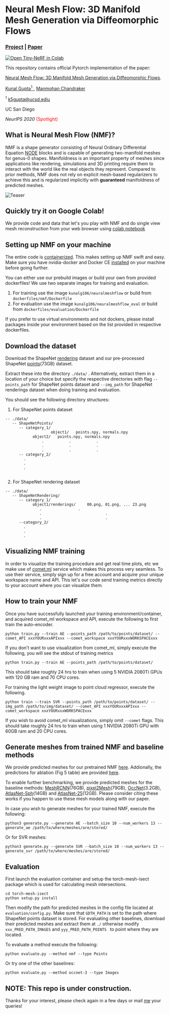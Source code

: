 # Neural Mesh Flow: 3D Manifold Mesh Generation via Diffeomorphic Flows

### [Project](https://kunalmgupta.github.io/projects/NeuralMeshflow.html) | [Paper](https://arxiv.org/abs/2007.10973)

[![Open Tiny-NeRF in Colab](https://colab.research.google.com/assets/colab-badge.svg)](https://colab.research.google.com/drive/13qu74xDsHCgQLsHfjACJ5DGF9JkOJYYu#scrollTo=Yji6M3P-a6XI)

This repository contains official Pytorch implementation of the paper:

[Neural Mesh Flow: 3D Manifold Mesh Generation via Diffeomorphic Flows](https://arxiv.org/abs/2007.10973).

[Kunal Gupta<sup>1</sup> ](http://kunalmgupta.github.io/),
[Manmohan Chandraker](http://cseweb.ucsd.edu/~mkchandraker/)

<sup>1</sup> k5gupta@ucsd.ediu

UC San Diego

*NeurIPS 2020*  <span style="color:red">(Spotlight)</span>

## What is Neural Mesh Flow (NMF)?

NMF is a shape generator consisting of Neural Ordinary Differential Equation [NODE](https://github.com/rtqichen/torchdiffeq) blocks and is capable of generating two-manifold meshes for genus-0 shapes. Manifoldness is an important property of meshes since applications like rendering, simulations and 3D printing require them to interact with the world like the real objects they represent. Compared to prior methods, NMF does not rely on explicit mesh-based regularizers to achieve this and is regularized implicitly with **guaranteed** manifoldness of predicted meshes.

![Teaser](git_assets/all.gif)

## Quickly try it on Google Colab!

We provide code and data that let's you play with NMF and do single view mesh reconstruction from your web browser using [colab notebook](https://colab.research.google.com/drive/13qu74xDsHCgQLsHfjACJ5DGF9JkOJYYu#scrollTo=Yji6M3P-a6XI)

## Setting up NMF on your machine

The entire code is [containerized](https://www.docker.com/resources/what-container). This makes setting up NMF swift and easy. Make sure you have nvidia-docker and Docker CE [installed](https://docs.nvidia.com/datacenter/cloud-native/container-toolkit/install-guide.html#docker) on your machine before going further. 

You can either use our prebuild images or build your own from provided dockerfiles! We use two separate images for training and evaluation. 

1. For training use the image ```kunalg106/neuralmeshflow``` or build from ```dockerfiles/nmf/Dockerfile```
2. For evaluation use the image ```kunalg106/neuralmeshflow_eval``` or build from ```dockerfiles/evaluation/Dockerfile```

If you prefer to use virtual environments and not dockers, please install packages inside your environment based on the list provided in respective dockerfiles.  

## Download the dataset

Download the ShapeNet [rendering](http://cvgl.stanford.edu/data2/ShapeNetRendering.tgz) dataset and our pre-processed ShapeNet [points](http://cseweb.ucsd.edu/~viscomp/projects/NeurIPS20NMF/generated_meshes/ShapeNetPoints.zip)(73GB) dataset. 

Extract these into the directory ```./data/``` . Alternatively, extract them in a location of your choice but specify the respective directories with flag ```--points_path``` for ShapeNet points dataset and ```--img_path``` for ShapeNet renderings dataset when doing training and evaluation.
 
You should see the following directory structures:

1. For ShapeNet points dataset

```
-- ./data/
   -- ShapeNetPoints/
      -- category_1/
                    object1/   points.npy, normals.npy
		    object2/   points.npy, normals.npy
	         	.           .           .
         		.           .           .  
	        	.           .           . 
      -- category_2/
		.
		.
		.   
				
```

2. For ShapeNet rendering dataset

```
-- ./data/
   -- ShapeNetRendering/
      -- category_1/
		    object1/renderings/     00.png, 01.png, ... 23.png
			   .			 	.
			   .                            .
			   .                            . 
      --category_2/
		.
		.
		.
```

## Visualizing NMF training

In order to visualize the training procedure and get real time plots, etc we make use of [comet.ml](https://www.comet.ml/site/) service which makes this process very seamless. To use their service, simply sign up for a free account and acquire your unique workspace name and API. This let's our code send training metrics directly to your account where you can visualize them. 

## How to train your NMF 

Once you have successfully launched your training environment/container, and acquired comet_ml workspace and API,  execute the following to first train the auto-encoder.

```
python train.py --train AE --points_path /path/to/points/dataset/ --comet_API xxxYOURxxxAPIxxx --comet_workspace xxxYOURxxxWORKSPACExxx 
```

If you don't want to use visualization from comet_ml, simply execute the following, you will see the stdout of training metrics

```
python train.py --train AE --points_path /path/to/points/dataset/
```

This should take roughly 24 hrs to train when using 5 NVIDIA 2080Ti GPUs with 120 GB ram and 70 CPU cores.

For training the light weight image to point cloud regressor, execute the following.

```
python train --train SVR --points_path /path/to/points/dataset/ --img_path /path/to/img/dataset/ --comet_API xxxYOURxxxAPIxxx --comet_workspace xxxYOURxxxWORKSPACExxx
```
If you wish to avoid comet_ml visualizations, simply omit ```--comet``` flags. This should take roughly 24 hrs to train when using 1 NVIDIA 2080Ti GPU with 60GB ram and 20 CPU cores.

## Generate meshes from trained NMF and baseline methods

We provide predicted meshes for our pretrained NMF [here](http://cseweb.ucsd.edu/~viscomp/projects/NeurIPS20NMF/generated_meshes/nmf.zip). Addionally, the predictions for ablation (Fig 5 table) are provided [here](http://cseweb.ucsd.edu/~viscomp/projects/NeurIPS20NMF/generated_meshes/ablation.zip). 

To enable further benchmarking, we provide predicted meshes for the baseline methods: [MeshRCNN](http://cseweb.ucsd.edu/~viscomp/projects/NeurIPS20NMF/generated_meshes/meshrcnn.zip)(76GB), [pixel2Mesh](http://cseweb.ucsd.edu/~viscomp/projects/NeurIPS20NMF/generated_meshes/pixel2mesh.zip)(79GB), [OccNet](http://cseweb.ucsd.edu/~viscomp/projects/NeurIPS20NMF/generated_meshes/occnet.zip)(3.2GB), [AtlasNet-Sph](http://cseweb.ucsd.edu/~viscomp/projects/NeurIPS20NMF/generated_meshes/atlasnet.zip)(14GB) and [AtlasNet-25](http://cseweb.ucsd.edu/~viscomp/projects/NeurIPS20NMF/generated_meshes/atlasnet-25.zip)(12GB). Please consider citing these works if you happen to use these mesh models along with our paper. 

In case you wish to generate meshes for your trained NMF, execute the following:

```
python3 generate.py --generate AE --batch_size 10 --num_workers 13 --generate_ae /path/to/where/meshes/are/stored/
``` 

Or for SVR meshes: 
```
python3 generate.py --generate SVR --batch_size 10 --num_workers 13 --generate_svr /path/to/where/meshes/are/stored/
```

## Evaluation

First launch the evaluation container and setup the torch-mesh-isect package which is used for calculating mesh intersections. 

```
cd torch-mesh-isect
python setup.py install
```

Then modify the path for predicted meshes in the config file located at ``` evaluation/config.py ```. Make sure that ```GDTH_PATH``` is set to the path where ShapeNet points dataset is stored. For evaluating other baselines, download their predicted meshes and extract them at ``` ./ ``` otherwise modify ``` xxx_PRED_PATH_IMAGES ``` and ```yyy_PRED_PATH_POINTS ``` to point where they are located.  

To evaluate a method execute the following:

```
python evaluate.py --method nmf --type Points
```

Or try one of the other baselines:

```
python evaluate.py --method occnet-3 --type Images
```

## NOTE: This repo is under construction. 
Thanks for your interest, please check again in a few days or mail [me](mailto:k5gupta@ucsd.edu) your queries!
